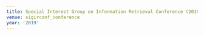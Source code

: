 ```yaml
---
title: Special Interest Group on Information Retrieval Conference (2019)
venue: sigirconf_conference
year: '2019'
---
```

